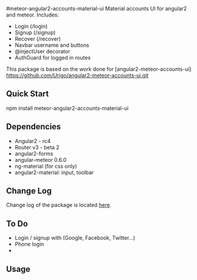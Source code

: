 #meteor-angular2-accounts-material-ui
Material accounts UI for angular2 and meteor. Includes: 
- Login (/login)
- Signup (/signup)
- Recover (/recover)
- Navbar username and buttons
- @injectUser decorator
- AuthGuard for logged in routes

This package is based on the work done for [angular2-meteor-accounts-ui] https://github.com/Urigo/angular2-meteor-accounts-ui.git
## Quick Start

npm install meteor-angular2-accounts-material-ui

## Dependencies
- Angular2 - rc4
- Router v3 - beta 2
- angular2-forms
- angular-meteor 0.6.0
- ng-material (for css only)
- angular2-material: input, toolbar

## Change Log
Change log of the package is located [here](CHANGELOG.md).

## To Do
- Login / signup with (Google, Facebook, Twitter...)
- Phone login
- 
## Usage
